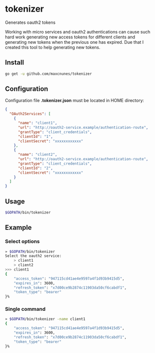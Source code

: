 # tokenizer

Generates oauth2 tokens

Working with micro services and oauth2 authentications can cause such hard work generating new access tokens for different clients and generating new tokens when the previous one has expired. Due that I created this tool to help generating new tokens.

## Install

```bash
go get -u github.com/maxcnunes/tokenizer
```

## Configuration

Configuration file **.tokenizer.json** must be located in HOME directory:

```json
{
  "OAuth2Services": [
    {
      "name": "client1",
      "url": "http://oauth2-service.example/authentication-route",
      "grantType": "client_credentials",
      "clientId": "1",
      "clientSecret": "xxxxxxxxxxxx"
    },
    {
      "name": "client2",
      "url": "http://oauth2-service.example/authentication-route",
      "grantType": "client_credentials",
      "clientId": "2",
      "clientSecret": "xxxxxxxxxxxx"
    }
  ]
}
```

## Usage

```bash
$GOPATH/bin/tokenizer
```

## Example

### Select options

```bash
» $GOPATH/bin/tokenizer
Select the oauth2 service:
    > client1
    > client2
>>> client1
{
    "access_token": "947115cd41ae4e9597a4f1d93b9415d5",
    "expires_in": 3600,
    "refresh_token": "x7d00ce9b2874c11903da50cf6cabdf1",
    "token_type": "bearer"
}%
```

### Single command

```bash
» $GOPATH/bin/tokenizer -name client1
{
    "access_token": "947115cd41ae4e9597a4f1d93b9415d5",
    "expires_in": 3600,
    "refresh_token": "x7d00ce9b2874c11903da50cf6cabdf1",
    "token_type": "bearer"
}%
```
